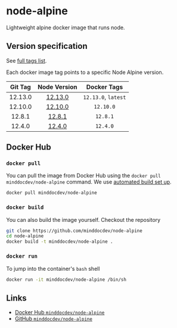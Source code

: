 # node-alpine

Lightweight alpine docker image that runs node.

## Version specification

See [full tags list](https://cloud.docker.com/u/minddocdev/repository/docker/minddocdev/node-alpine/tags).

Each docker image tag points to a specific Node Alpine version.

| Git Tag                                                        | Node Version                                              | Docker Tags       |
| :------------------------------------------------------------: |:----------------------------------------------------:| :----------------:|
| 12.13.0 | [12.13.0](https://github.com/nodejs/node/blob/master/doc/changelogs/CHANGELOG_V12.md#12.13.0) | `12.13.0`, `latest` |
| 12.10.0 | [12.10.0](https://github.com/nodejs/node/blob/master/doc/changelogs/CHANGELOG_V12.md#12.10.0) | `12.10.0` |
| 12.8.1 | [12.8.1](https://github.com/nodejs/node/blob/master/doc/changelogs/CHANGELOG_V12.md#12.8.1) | `12.8.1` |
| 12.4.0 | [12.4.0](https://github.com/nodejs/node/blob/master/doc/changelogs/CHANGELOG_V12.md#12.4.0) | `12.4.0` |

## Docker Hub

### `docker pull`

You can pull the image from Docker Hub using the `docker pull minddocdev/node-alpine` command.
We use [automated build set up](https://docs.docker.com/docker-hub/builds/#create-an-automated-build).

```sh
docker pull minddocdev/node-alpine
```

### `docker build`

You can also build the image yourself. Checkout the repository

```sh
git clone https://github.com/minddocdev/node-alpine
cd node-alpine
docker build -t minddocdev/node-alpine .
```

### `docker run`

To jump into the container's `bash` shell

```sh
docker run -it minddocdev/node-alpine /bin/sh
```

## Links

* [Docker Hub `minddocdev/node-alpine`](https://hub.docker.com/r/minddocdev/node-alpine)
* [GitHub `minddocdev/node-alpine`](https://github.com/minddocdev/node-alpine)
